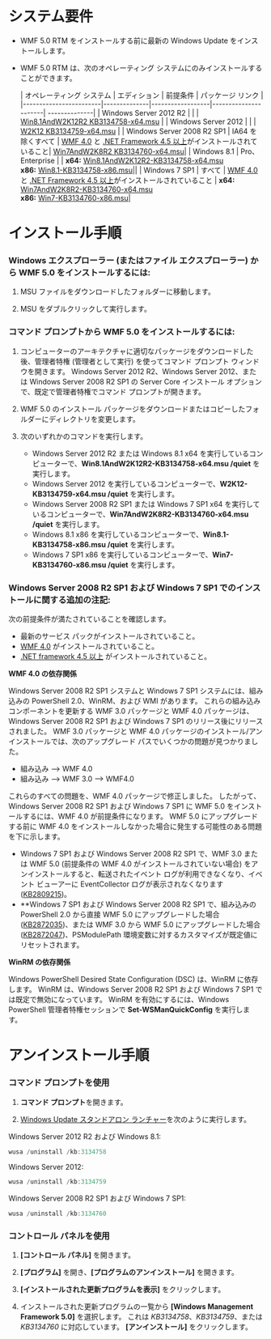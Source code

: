 # システム要件

- WMF 5.0 RTM をインストールする前に最新の Windows Update をインストールします。
- WMF 5.0 RTM は、次のオペレーティング システムにのみインストールすることができます。

    | オペレーティング システム       | エディション         | 前提条件        |  パッケージ リンク |
    |------------------------|--------------|------------------|----------------------| --------------|
    | Windows Server 2012 R2 |  |  | [Win8.1AndW2K12R2 KB3134758-x64.msu](http://go.microsoft.com/fwlink/?LinkId=717507) |
    | Windows Server 2012    |  |  | [W2K12 KB3134759-x64.msu](http://go.microsoft.com/fwlink/?LinkId=717506) |
    | Windows Server 2008 R2 SP1 | IA64 を除くすべて | [WMF 4.0](http://www.microsoft.com/en-us/download/details.aspx?id=40855) と [.NET Framework 4.5 以上](https://msdn.microsoft.com/en-us/library/5a4x27ek.aspx)がインストールされていること| [Win7AndW2K8R2 KB3134760-x64.msu](http://go.microsoft.com/fwlink/?LinkId=717504)|
    | Windows 8.1 | Pro、Enterprise | | **x64:**  [Win8.1AndW2K12R2-KB3134758-x64.msu](http://go.microsoft.com/fwlink/?LinkId=717507) </br> **x86:**  [Win8.1-KB3134758-x86.msu](http://go.microsoft.com/fwlink/?LinkID=717963)||
    | Windows 7 SP1 | すべて | [WMF 4.0](http://www.microsoft.com/en-us/download/details.aspx?id=40855) と [.NET Framework 4.5 以上](https://msdn.microsoft.com/en-us/library/5a4x27ek.aspx)がインストールされていること | **x64:**  [Win7AndW2K8R2-KB3134760-x64.msu](http://go.microsoft.com/fwlink/?LinkId=717504)  </br> **x86:**  [Win7-KB3134760-x86.msu](http://go.microsoft.com/fwlink/?LinkID=717962)|

# インストール手順

### Windows エクスプローラー (またはファイル エクスプローラー) から WMF 5.0 をインストールするには:

1. MSU ファイルをダウンロードしたフォルダーに移動します。

2. MSU をダブルクリックして実行します。

### コマンド プロンプトから WMF 5.0 をインストールするには:

1. コンピューターのアーキテクチャに適切なパッケージをダウンロードした後、管理者特権 (管理者として実行) を使ってコマンド プロンプト ウィンドウを開きます。 Windows Server 2012 R2、Windows Server 2012、または Windows Server 2008 R2 SP1 の Server Core インストール オプションで、既定で管理者特権でコマンド プロンプトが開きます。

2. WMF 5.0 のインストール パッケージをダウンロードまたはコピーしたフォルダーにディレクトリを変更します。

3. 次のいずれかのコマンドを実行します。
    - Windows Server 2012 R2 または Windows 8.1 x64 を実行しているコンピューターで、**Win8.1AndW2K12R2-KB3134758-x64.msu /quiet** を実行します。
    - Windows Server 2012 を実行しているコンピューターで、**W2K12-KB3134759-x64.msu /quiet** を実行します。
    - Windows Server 2008 R2 SP1 または Windows 7 SP1 x64 を実行しているコンピューターで、**Win7AndW2K8R2-KB3134760-x64.msu /quiet** を実行します。
    - Windows 8.1 x86 を実行しているコンピューターで、**Win8.1-KB3134758-x86.msu /quiet** を実行します。
    - Windows 7 SP1 x86 を実行しているコンピューターで、**Win7-KB3134760-x86.msu /quiet** を実行します。

### Windows Server 2008 R2 SP1 および Windows 7 SP1 でのインストールに関する追加の注記:

次の前提条件が満たされていることを確認します。
- 最新のサービス パックがインストールされていること。
- [WMF 4.0](http://www.microsoft.com/en-us/download/details.aspx?id=40855) がインストールされていること。
- [.NET framework 4.5 以上](https://msdn.microsoft.com/en-us/library/5a4x27ek.aspx) がインストールされていること。

**WMF 4.0 の依存関係**

Windows Server 2008 R2 SP1 システムと Windows 7 SP1 システムには、組み込みの PowerShell 2.0、WinRM、および WMI があります。 これらの組み込みコンポーネントを更新する WMF 3.0 パッケージと WMF 4.0 パッケージは、Windows Server 2008 R2 SP1 および Windows 7 SP1 のリリース後にリリースされました。 WMF 3.0 パッケージと WMF 4.0 パッケージのインストール/アンインストールでは、次のアップグレード パスでいくつかの問題が見つかりました。

- 組み込み --> WMF 4.0
- 組み込み --> WMF 3.0 --> WMF4.0 

これらのすべての問題を、WMF 4.0 パッケージで修正しました。 したがって、Windows Server 2008 R2 SP1 および Windows 7 SP1 に WMF 5.0 をインストールするには、WMF 4.0 が前提条件になります。 WMF 5.0 にアップグレードする前に WMF 4.0 をインストールしなかった場合に発生する可能性のある問題を下に示します。

- Windows 7 SP1 および Windows Server 2008 R2 SP1 で、WMF 3.0 または WMF 5.0 (前提条件の WMF 4.0 がインストールされていない場合) をアンインストールすると、転送されたイベント ログが利用できなくなり、イベント ビューアーに EventCollector ログが表示されなくなります ([KB2809215](https://support.microsoft.com/en-us/kb/2809215))。
- **Windows 7 SP1 および Windows Server 2008 R2 SP1 で、組み込みの PowerShell 2.0 から直接 WMF 5.0 にアップグレードした場合 ([KB2872035](https://support.microsoft.com/en-us/kb/2872035))、または WMF 3.0 から WMF 5.0 にアップグレードした場合 ([KB2872047](https://support.microsoft.com/en-us/kb/2872047))、PSModulePath 環境変数に対するカスタマイズが既定値にリセットされます。

**WinRM の依存関係**

Windows PowerShell Desired State Configuration (DSC) は、WinRM に依存します。 WinRM は、Windows Server 2008 R2 SP1 および Windows 7 SP1 では既定で無効になっています。 WinRM を有効にするには、Windows PowerShell 管理者特権セッションで **Set-WSManQuickConfig** を実行します。

# アンインストール手順

### コマンド プロンプトを使用

1.  **コマンド プロンプト**を開きます。

2.  [Windows Update スタンドアロン ランチャー](https://support.microsoft.com/en-us/kb/934307)を次のように実行します。

Windows Server 2012 R2 および Windows 8.1:
```powershell
wusa /uninstall /kb:3134758
```
Windows Server 2012:
```powershell
wusa /uninstall /kb:3134759
```
Windows Server 2008 R2 SP1 および Windows 7 SP1:
```powershell
wusa /uninstall /kb:3134760
```

### コントロール パネルを使用

1.  **[コントロール パネル]** を開きます。

2.  **[プログラム]** を開き、**[プログラムのアンインストール]** を開きます。

3.  **[インストールされた更新プログラムを表示]** をクリックします。

4.  インストールされた更新プログラムの一覧から **[Windows Management Framework 5.0]** を選択します。 これは *KB3134758*、*KB3134759*、または *KB3134760* に対応しています。 **[アンインストール]** をクリックします。


<!--HONumber=Oct16_HO1-->


